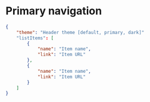 # Primary navigation
```json
{
	"theme": "Header theme [default, primary, dark]"
	"listItems": [
		{
			"name": "Item name",
			"link": "Item URL"
		}, 
		{
			"name": "Item name",
			"link": "Item URL"
		}
	]
}
```
